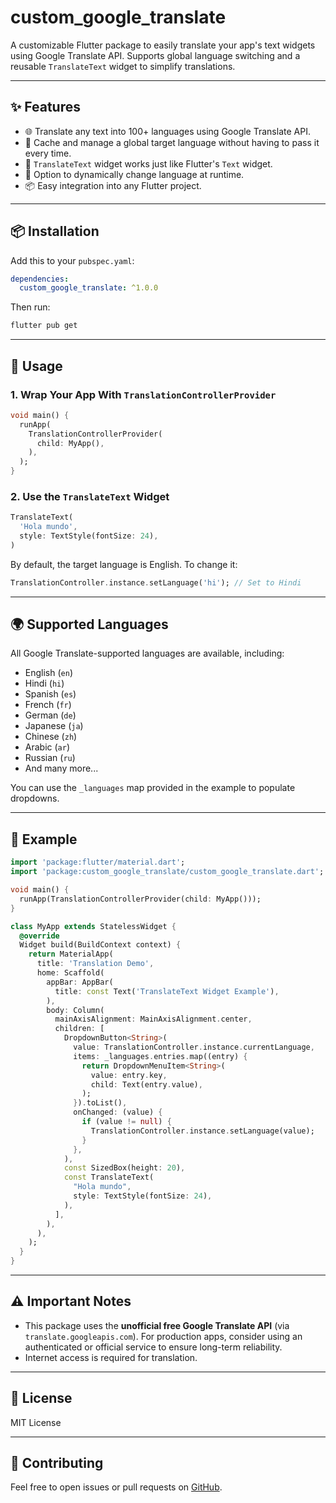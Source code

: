 # custom_google_translate

A customizable Flutter package to easily translate your app's text widgets using Google Translate API. Supports global language switching and a reusable `TranslateText` widget to simplify translations.

---

## ✨ Features

- 🌐 Translate any text into 100+ languages using Google Translate API.
- 🧠 Cache and manage a global target language without having to pass it every time.
- 🧱 `TranslateText` widget works just like Flutter's `Text` widget.
- 🎯 Option to dynamically change language at runtime.
- 📦 Easy integration into any Flutter project.

---

## 📦 Installation

Add this to your `pubspec.yaml`:

```yaml
dependencies:
  custom_google_translate: ^1.0.0
```

Then run:

```bash
flutter pub get
```

---

## 🧪 Usage

### 1. Wrap Your App With `TranslationControllerProvider`

```dart
void main() {
  runApp(
    TranslationControllerProvider(
      child: MyApp(),
    ),
  );
}
```

### 2. Use the `TranslateText` Widget

```dart
TranslateText(
  'Hola mundo',
  style: TextStyle(fontSize: 24),
)
```

By default, the target language is English. To change it:

```dart
TranslationController.instance.setLanguage('hi'); // Set to Hindi
```

---

## 🌍 Supported Languages

All Google Translate-supported languages are available, including:

- English (`en`)
- Hindi (`hi`)
- Spanish (`es`)
- French (`fr`)
- German (`de`)
- Japanese (`ja`)
- Chinese (`zh`)
- Arabic (`ar`)
- Russian (`ru`)
- And many more...

You can use the `_languages` map provided in the example to populate dropdowns.

---

## 📂 Example

```dart
import 'package:flutter/material.dart';
import 'package:custom_google_translate/custom_google_translate.dart';

void main() {
  runApp(TranslationControllerProvider(child: MyApp()));
}

class MyApp extends StatelessWidget {
  @override
  Widget build(BuildContext context) {
    return MaterialApp(
      title: 'Translation Demo',
      home: Scaffold(
        appBar: AppBar(
          title: const Text('TranslateText Widget Example'),
        ),
        body: Column(
          mainAxisAlignment: MainAxisAlignment.center,
          children: [
            DropdownButton<String>(
              value: TranslationController.instance.currentLanguage,
              items: _languages.entries.map((entry) {
                return DropdownMenuItem<String>(
                  value: entry.key,
                  child: Text(entry.value),
                );
              }).toList(),
              onChanged: (value) {
                if (value != null) {
                  TranslationController.instance.setLanguage(value);
                }
              },
            ),
            const SizedBox(height: 20),
            const TranslateText(
              "Hola mundo",
              style: TextStyle(fontSize: 24),
            ),
          ],
        ),
      ),
    );
  }
}
```

---

## ⚠️ Important Notes

- This package uses the **unofficial free Google Translate API** (via `translate.googleapis.com`). For production apps, consider using an authenticated or official service to ensure long-term reliability.
- Internet access is required for translation.

---

## 📄 License

MIT License

---

## 💬 Contributing

Feel free to open issues or pull requests on [GitHub](https://github.com/your_username/custom_google_translate).
